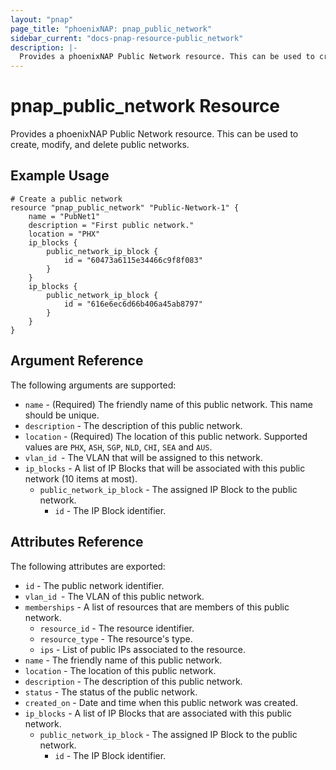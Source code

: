 ```yaml
---
layout: "pnap"
page_title: "phoenixNAP: pnap_public_network"
sidebar_current: "docs-pnap-resource-public_network"
description: |-
  Provides a phoenixNAP Public Network resource. This can be used to create, modify, and delete public networks.
---
```


# pnap_public_network Resource

Provides a phoenixNAP Public Network resource. This can be used to create,
modify, and delete public networks.



## Example Usage

```hcl
# Create a public network
resource "pnap_public_network" "Public-Network-1" {
    name = "PubNet1"
    description = "First public network."
    location = "PHX"
    ip_blocks {
        public_network_ip_block {
            id = "60473a6115e34466c9f8f083"
        }
    }
    ip_blocks {
        public_network_ip_block {
            id = "616e6ec6d66b406a45ab8797"
        }
    }
}
```

## Argument Reference

The following arguments are supported:

* `name` - (Required) The friendly name of this public network. This name should be unique.
* `description` - The description of this public network.
* `location` - (Required) The location of this public network. Supported values are `PHX`, `ASH`, `SGP`, `NLD`, `CHI`, `SEA` and `AUS`.
* `vlan_id `- The VLAN that will be assigned to this network.
* `ip_blocks` - A list of IP Blocks that will be associated with this public network (10 items at most).
    * `public_network_ip_block` - The assigned IP Block to the public network.
        * `id` - The IP Block identifier.

## Attributes Reference

The following attributes are exported:

* `id` - The public network identifier.
* `vlan_id `- The VLAN of this public network.
* `memberships` - A list of resources that are members of this public network.
    * `resource_id` - The resource identifier.
    * `resource_type` - The resource's type.
    * `ips` - List of public IPs associated to the resource.
* `name` - The friendly name of this public network.
* `location` - The location of this public network.
* `description` - The description of this public network.
* `status` - The status of the public network.
* `created_on` - Date and time when this public network was created.
* `ip_blocks` - A list of IP Blocks that are associated with this public network.
    * `public_network_ip_block` - The assigned IP Block to the public network.
        * `id` - The IP Block identifier.

